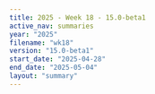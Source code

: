 ```yaml
---
title: 2025 - Week 18 - 15.0-beta1
active_nav: summaries
year: "2025"
filename: "wk18"
version: "15.0-beta1"
start_date: "2025-04-28"
end_date: "2025-05-04"
layout: "summary"
---
```

